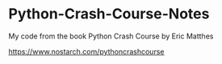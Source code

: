 # Python-Crash-Course-Notes
My code from the book Python Crash Course by Eric Matthes

https://www.nostarch.com/pythoncrashcourse
